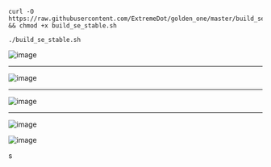 ```
curl -O https://raw.githubusercontent.com/ExtremeDot/golden_one/master/build_se_stable.sh && chmod +x build_se_stable.sh

./build_se_stable.sh
```

![image](https://user-images.githubusercontent.com/120102306/230366510-fa899d51-57fe-4c7a-96b1-e925ec82a746.png)


***

![image](https://user-images.githubusercontent.com/120102306/230366552-e6a4e930-92b1-4e7d-b605-e6d8761751ff.png)

***

![image](https://user-images.githubusercontent.com/120102306/230366657-c4248592-1f37-4006-b5eb-19567c84c0fc.png)

***

![image](https://user-images.githubusercontent.com/120102306/230376709-b712b7cd-62ad-479b-9df7-60edc7647d63.png)


![image](https://user-images.githubusercontent.com/120102306/230376779-7a93e01e-2260-4327-a48b-b4143b5e06f5.png)

s
